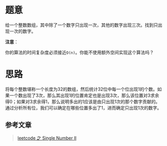 # 题意

给一个整数数组，其中除了一个数字只出现一次，其他的数字出现三次。找到只出现一次的数字。

**注意**：

你的算法的时间复杂度必须接近`O(n)`。你能不使用额外空间实现这个算法吗？


# 思路

将每个整数堪称一个长度为32的数组，然后统计32位中每一个位出现1的个数。如果一个数出现了3次，那么其出现1的位置肯定也是出现3次，那么该位置对3求余得0；如果对3求余得1，那么说明多出的1应该是由只出现1次的那个数字贡献的。通过分析所有位，我们可以确定在哪些位置多出了1，进而确定只出现1次的数字。

## 参考文章

>[leetcode 之 Single Number II](http://blog.csdn.net/yutianzuijin/article/details/50597413)